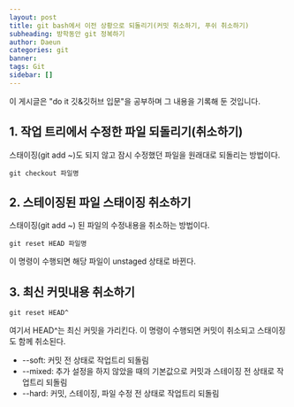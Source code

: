 ```yaml
---
layout: post
title: git bash에서 이전 상황으로 되돌리기(커밋 취소하기, 푸쉬 취소하기)
subheading: 방학동안 git 정복하기
author: Daeun
categories: git
banner:
tags: Git 
sidebar: []
---
```


이 게시글은 "do it 깃&깃허브 입문"을 공부하며 그 내용을 기록해 둔 것입니다.


## 1. 작업 트리에서 수정한 파일 되돌리기(취소하기)
스태이징(git add ~)도 되지 않고 잠시 수정했던 파일을 원래대로 되돌리는 방법이다. 
```
git checkout 파일명
```

## 2. 스테이징된 파일 스태이징 취소하기
스태이징(git add ~) 된 파일의 수정내용을 취소하는 방법이다.
```
git reset HEAD 파일명
```
이 명령이 수행되면 해당 파일이 unstaged 상태로 바뀐다.

## 3. 최신 커밋내용 취소하기
```
git reset HEAD^
```
여기서 HEAD^는 최신 커밋을 가리킨다. 
이 명령이 수행되면 커밋이 취소되고 스태이징도 함께 취소된다.

* \-\-soft: 커밋 전 상태로 작업트리 되돌림
* \-\-mixed: 추가 설정을 하지 않았을 때의 기본값으로 커밋과 스테이징 전 상태로 작업트리 되돌림
* \-\-hard: 커밋, 스테이징, 파일 수정 전 상태로 작업트리 되돌림